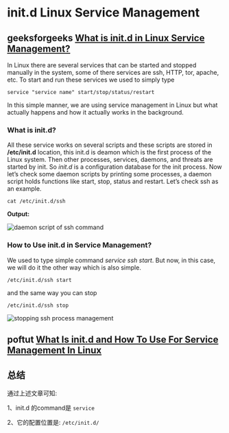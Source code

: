 # init.d Linux Service Management

## geeksforgeeks [What is init.d in Linux Service Management?](https://www.geeksforgeeks.org/what-is-init-d-in-linux-service-management/)

In Linux there are several services that can be started and stopped manually in the system, some of there services are ssh, HTTP, tor, apache, etc. To start and run these services we used to simply type

```shell
service "service name" start/stop/status/restart
```

In this simple manner, we are using service management in Linux but what actually happens and how it actually works in the background.

### What is init.d?

All these service works on several scripts and these scripts are stored in **/etc/init.d** location, this init.d is deamon which is the first process of the Linux system. Then other processes, services, daemons, and threats are started by init. So *init.d* is a configuration database for the init process. Now let’s check some daemon scripts by printing some processes, a daemon script holds functions like start, stop, status and restart. Let’s check ssh as an example.

```shell
cat /etc/init.d/ssh
```

**Output:**

![daemon script of ssh command](https://media.geeksforgeeks.org/wp-content/uploads/20200327141507/sshex.png)



### How to Use init.d in Service Management?

We used to type simple command *service ssh start*. But now, in this case, we will do it the other way which is also simple.

```
/etc/init.d/ssh start
```

and the same way you can stop

```
/etc/init.d/ssh stop
```

![stopping ssh process management](https://media.geeksforgeeks.org/wp-content/uploads/20200327142659/init.d.png)



## poftut [What Is init.d and How To Use For Service Management In Linux](https://www.poftut.com/what-is-init-d-and-how-to-use-for-service-management-in-linux/)

## 总结

通过上述文章可知:

1、init.d 的command是 `service`

2、它的配置位置是: `/etc/init.d/`